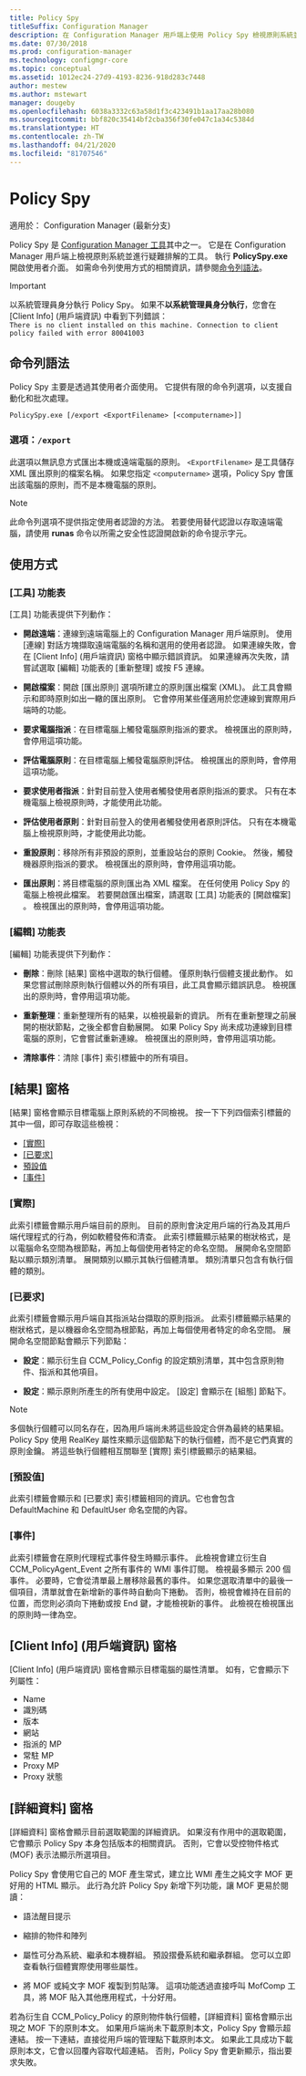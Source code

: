 ```yaml
---
title: Policy Spy
titleSuffix: Configuration Manager
description: 在 Configuration Manager 用戶端上使用 Policy Spy 檢視原則系統並進行疑難排解。
ms.date: 07/30/2018
ms.prod: configuration-manager
ms.technology: configmgr-core
ms.topic: conceptual
ms.assetid: 1012ec24-27d9-4193-8236-918d283c7448
author: mestew
ms.author: mstewart
manager: dougeby
ms.openlocfilehash: 6038a3332c63a58d1f3c423491b1aa17aa28b080
ms.sourcegitcommit: bbf820c35414bf2cba356f30fe047c1a34c5384d
ms.translationtype: HT
ms.contentlocale: zh-TW
ms.lasthandoff: 04/21/2020
ms.locfileid: "81707546"
---
```

# <a name="policy-spy"></a>Policy Spy

適用於：  Configuration Manager (最新分支)

Policy Spy 是 [Configuration Manager 工具](tools.md)其中之一。 它是在 Configuration Manager 用戶端上檢視原則系統並進行疑難排解的工具。 執行 **PolicySpy.exe** 開啟使用者介面。 如需命令列使用方式的相關資訊，請參閱[命令列語法](#bkmk_policyspy-syntax)。

> [!Important]  
> 以系統管理員身分執行 Policy Spy。 如果不**以系統管理員身分執行**，您會在 [Client Info] \(用戶端資訊\) 中看到下列錯誤：  
> `There is no client installed on this machine. Connection to client policy failed with error 80041003`


## <a name="command-line-syntax"></a><a name="bkmk_policyspy-syntax"></a> 命令列語法

Policy Spy 主要是透過其使用者介面使用。 它提供有限的命令列選項，以支援自動化和批次處理。

`PolicySpy.exe [/export <ExportFilename> [<computername>]]`

### <a name="option-export"></a>選項：`/export`
此選項以無訊息方式匯出本機或遠端電腦的原則。 `<ExportFilename>` 是工具儲存 XML 匯出原則的檔案名稱。 如果您指定 `<computername>` 選項，Policy Spy 會匯出該電腦的原則，而不是本機電腦的原則。

> [!Note]  
> 此命令列選項不提供指定使用者認證的方法。 若要使用替代認證以存取遠端電腦，請使用 **runas** 命令以所需之安全性認證開啟新的命令提示字元。  


## <a name="usage"></a>使用方式

### <a name="tools-menu"></a>[工具] 功能表

[工具]  功能表提供下列動作：  

- **開啟遠端**：連線到遠端電腦上的 Configuration Manager 用戶端原則。 使用 [連線] 對話方塊擷取遠端電腦的名稱和選用的使用者認證。 如果連線失敗，會在 [Client Info] \(用戶端資訊\) 窗格中顯示錯誤資訊。 如果連線再次失敗，請嘗試選取 [編輯]  功能表的 [重新整理]  或按 F5 連線。  

- **開啟檔案**：開啟 [匯出原則]  選項所建立的原則匯出檔案 (XML)。 此工具會顯示和即時原則如出一轍的匯出原則。 它會停用某些僅適用於您連線到實際用戶端時的功能。  

- **要求電腦指派**：在目標電腦上觸發電腦原則指派的要求。 檢視匯出的原則時，會停用這項功能。  

- **評估電腦原則**：在目標電腦上觸發電腦原則評估。 檢視匯出的原則時，會停用這項功能。  

- **要求使用者指派**：針對目前登入使用者觸發使用者原則指派的要求。 只有在本機電腦上檢視原則時，才能使用此功能。  

- **評估使用者原則**：針對目前登入的使用者觸發使用者原則評估。 只有在本機電腦上檢視原則時，才能使用此功能。  

- **重設原則**：移除所有非預設的原則，並重設站台的原則 Cookie。 然後，觸發機器原則指派的要求。 檢視匯出的原則時，會停用這項功能。  

- **匯出原則**：將目標電腦的原則匯出為 XML 檔案。 在任何使用 Policy Spy 的電腦上檢視此檔案。 若要開啟匯出檔案，請選取 [工具]  功能表的 [開啟檔案]  。 檢視匯出的原則時，會停用這項功能。  


### <a name="edit-menu"></a>[編輯] 功能表

[編輯]  功能表提供下列動作：  

- **刪除**：刪除 [結果] 窗格中選取的執行個體。 僅原則執行個體支援此動作。 如果您嘗試刪除原則執行個體以外的所有項目，此工具會顯示錯誤訊息。 檢視匯出的原則時，會停用這項功能。  

- **重新整理**：重新整理所有的結果，以檢視最新的資訊。 所有在重新整理之前展開的樹狀節點，之後全都會自動展開。 如果 Policy Spy 尚未成功連線到目標電腦的原則，它會嘗試重新連線。 檢視匯出的原則時，會停用這項功能。  

- **清除事件**：清除 [事件] 索引標籤中的所有項目。  



## <a name="results-pane"></a>[結果] 窗格

[結果] 窗格會顯示目標電腦上原則系統的不同檢視。 按一下下列四個索引標籤的其中一個，即可存取這些檢視： 
- [[實際]](#bkmk_policyspy-actual)
- [[已要求]](#bkmk_policyspy-requested)
- [預設值](#bkmk_policyspy-default)
- [[事件]](#bkmk_policyspy-events)


### <a name="actual"></a><a name="bkmk_policyspy-actual"></a> [實際]

此索引標籤會顯示用戶端目前的原則。 目前的原則會決定用戶端的行為及其用戶端代理程式的行為，例如軟體發佈和清查。 此索引標籤顯示結果的樹狀格式，是以電腦命名空間為根節點，再加上每個使用者特定的命名空間。 展開命名空間節點以顯示類別清單。 展開類別以顯示其執行個體清單。 類別清單只包含有執行個體的類別。


### <a name="requested"></a><a name="bkmk_policyspy-requested"></a> [已要求]

此索引標籤會顯示用戶端自其指派站台擷取的原則指派。 此索引標籤顯示結果的樹狀格式，是以機器命名空間為根節點，再加上每個使用者特定的命名空間。 展開命名空間節點會顯示下列節點：  

- **設定**：顯示衍生自 CCM_Policy_Config 的設定類別清單，其中包含原則物件、指派和其他項目。  

- **設定**：顯示原則所產生的所有使用中設定。 [設定] 會顯示在 [組態] 節點下。 

> [!Note]   
> 多個執行個體可以同名存在，因為用戶端尚未將這些設定合併為最終的結果組。 Policy Spy 使用 RealKey 屬性來顯示這個節點下的執行個體，而不是它們真實的原則金鑰。 將這些執行個體相互關聯至 [實際] 索引標籤顯示的結果組。  


### <a name="default"></a><a name="bkmk_policyspy-default"></a> [預設值]

此索引標籤會顯示和 [已要求]  索引標籤相同的資訊。它也會包含 DefaultMachine 和 DefaultUser 命名空間的內容。


### <a name="events"></a><a name="bkmk_policyspy-events"></a> [事件]

此索引標籤會在原則代理程式事件發生時顯示事件。 此檢視會建立衍生自 CCM_PolicyAgent_Event 之所有事件的 WMI 事件訂閱。 檢視最多顯示 200 個事件。 必要時，它會從清單最上層移除最舊的事件。 如果您選取清單中的最後一個項目，清單就會在新增新的事件時自動向下捲動。 否則，檢視會維持在目前的位置，而您則必須向下捲動或按 End 鍵，才能檢視新的事件。 此檢視在檢視匯出的原則時一律為空。



## <a name="client-info-pane"></a>[Client Info] \(用戶端資訊\) 窗格
[Client Info] \(用戶端資訊\) 窗格會顯示目標電腦的屬性清單。 如有，它會顯示下列屬性：  
- Name
- 識別碼
- 版本
- 網站
- 指派的 MP
- 常駐 MP
- Proxy MP
- Proxy 狀態



## <a name="details-pane"></a>[詳細資料] 窗格
[詳細資料] 窗格會顯示目前選取範圍的詳細資訊。 如果沒有作用中的選取範圍，它會顯示 Policy Spy 本身包括版本的相關資訊。 否則，它會以受控物件格式 (MOF) 表示法顯示所選項目。

Policy Spy 會使用它自己的 MOF 產生常式，建立比 WMI 產生之純文字 MOF 更好用的 HTML 顯示。 此行為允許 Policy Spy 新增下列功能，讓 MOF 更易於閱讀：  

- 語法醒目提示  

- 縮排的物件和陣列  

- 屬性可分為系統、繼承和本機群組。 預設摺疊系統和繼承群組。 您可以立即查看執行個體實際使用哪些屬性。  

- 將 MOF 或純文字 MOF 複製到剪貼簿。 這項功能透過直接呼叫 MofComp 工具，將 MOF 貼入其他應用程式，十分好用。  

若為衍生自 CCM_Policy_Policy 的原則物件執行個體，[詳細資料] 窗格會顯示出現之 MOF 下的原則本文。 如果用戶端尚未下載原則本文，Policy Spy 會顯示超連結。 按一下連結，直接從用戶端的管理點下載原則本文。 如果此工具成功下載原則本文，它會以回覆內容取代超連結。 否則，Policy Spy 會更新顯示，指出要求失敗。

